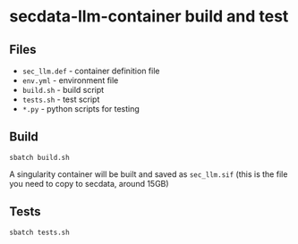 # secdata-llm-container build and test

## Files
- `sec_llm.def` - container definition file
- `env.yml` - environment file
- `build.sh` - build script
- `tests.sh` - test script
- `*.py` - python scripts for testing

## Build
```
sbatch build.sh
```
A singularity container will be built and saved as `sec_llm.sif` (this is the file you need to copy to secdata, around 15GB)

## Tests
```
sbatch tests.sh
```
